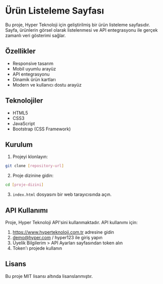 # Ürün Listeleme Sayfası

Bu proje, Hyper Teknoloji için geliştirilmiş bir ürün listeleme sayfasıdır. Sayfa, ürünlerin görsel olarak listelenmesi ve API entegrasyonu ile gerçek zamanlı veri gösterimi sağlar.

## Özellikler

- Responsive tasarım
- Mobil uyumlu arayüz
- API entegrasyonu
- Dinamik ürün kartları
- Modern ve kullanıcı dostu arayüz

## Teknolojiler

- HTML5
- CSS3
- JavaScript
- Bootstrap (CSS Framework)

## Kurulum

1. Projeyi klonlayın:
```bash
git clone [repository-url]
```

2. Proje dizinine gidin:
```bash
cd [proje-dizini]
```

3. `index.html` dosyasını bir web tarayıcısında açın.

## API Kullanımı

Proje, Hyper Teknoloji API'sini kullanmaktadır. API kullanımı için:

1. https://www.hyperteknoloji.com.tr adresine gidin
2. demo@hyper.com / hyper123 ile giriş yapın
3. Üyelik Bilgilerim > API Ayarları sayfasından token alın
4. Token'ı projede kullanın

## Lisans

Bu proje MIT lisansı altında lisanslanmıştır.
